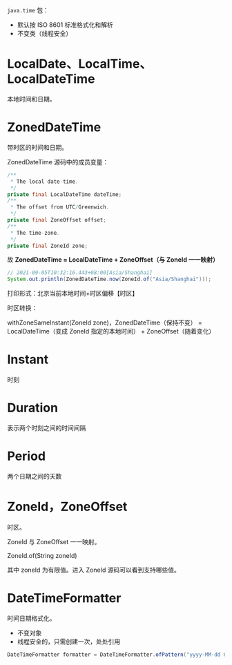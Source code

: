 `java.time` 包：

- 默认按 ISO 8601 标准格式化和解析
- 不变类（线程安全）

# LocalDate、LocalTime、LocalDateTime

本地时间和日期。

# ZonedDateTime

带时区的时间和日期。

ZonedDateTime 源码中的成员变量：

```java
/**  
 * The local date-time. 
 */
private final LocalDateTime dateTime;  
/**  
 * The offset from UTC/Greenwich. 
 */
private final ZoneOffset offset;  
/**  
 * The time-zone. 
 */
private final ZoneId zone;
```

故 **ZonedDateTime = LocalDateTime + ZoneOffset（与 ZoneId 一一映射）**

```java
// 2021-09-05T10:32:16.443+08:00[Asia/Shanghai]
System.out.println(ZonedDateTime.now(ZoneId.of("Asia/Shanghai")));
```

打印形式：北京当前本地时间+时区偏移【时区】

时区转换：

withZoneSameInstant(ZoneId zone)，ZonedDateTime（保持不变） = LocalDateTime（变成 ZoneId 指定的本地时间）  + ZoneOffset（随着变化）

# Instant

时刻

# Duration

表示两个时刻之间的时间间隔

# Period

两个日期之间的天数

# ZoneId，ZoneOffset

时区。

ZoneId 与 ZoneOffset 一一映射。

ZoneId.of(String zoneId)

其中 zoneId 为有限值。进入 ZoneId 源码可以看到支持哪些值。

# DateTimeFormatter

时间日期格式化。

- 不变对象
- 线程安全的，只需创建一次，处处引用

```java
DateTimeFormatter formatter = DateTimeFormatter.ofPattern("yyyy-MM-dd HH:mm:ss");
```
